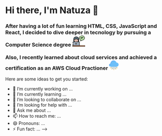 <h1>
  Hi there, I'm Natuza 👋
</h1>

<h3>
  After having a lot of fun learning HTML, CSS, JavaScript and React, I decided to dive deeper in tecnology by pursuing a Computer Science degree <img src="counseling.png" alt="a girl in front of a laptop" style=width:40px;height:35px;><br><br>
  Also, I recently learned about cloud services and achieved a certification as an AWS Cloud Practioner <img src="cloud-service.png" alt="a cloud emoji" style=width:30px;height:30px;>
</h3>


Here are some ideas to get you started:

- 🔭 I’m currently working on ...
- 🌱 I’m currently learning ...
- 👯 I’m looking to collaborate on ...
- 🤔 I’m looking for help with ...
- 💬 Ask me about ...
- 📫 How to reach me: ...
- 😄 Pronouns: ...
- ⚡ Fun fact: ...
-->
